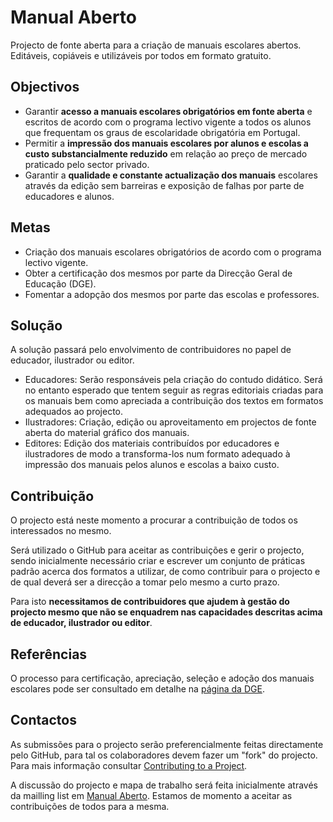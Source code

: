 # Manual Aberto
Projecto de fonte aberta para a criação de manuais escolares abertos.
Editáveis, copiáveis e utilizáveis por todos em formato gratuito.

## Objectivos
* Garantir **acesso a manuais escolares obrigatórios em fonte aberta** e
escritos de acordo com o programa lectivo vigente a todos os alunos que
frequentam os graus de escolaridade obrigatória em Portugal.
* Permitir a **impressão dos manuais escolares por alunos e escolas a custo
substancialmente reduzido** em relação ao preço de mercado praticado pelo
sector privado.
* Garantir a **qualidade e constante actualização dos manuais** escolares através
da edição sem barreiras e exposição de falhas por parte de educadores e alunos.

## Metas
* Criação dos manuais escolares obrigatórios de acordo com o programa lectivo vigente.
* Obter a certificação dos mesmos por parte da Direcção Geral de Educação (DGE).
* Fomentar a adopção dos mesmos por parte das escolas e professores.

## Solução
A solução passará pelo envolvimento de contribuidores no papel de educador,
ilustrador ou editor.

* Educadores: Serão responsáveis pela criação do contudo didático. Será no
entanto esperado que tentem seguir as regras editoriais criadas para os manuais
bem como apreciada a contribuição dos textos em formatos adequados ao projecto.
* Ilustradores: Criação, edição ou aproveitamento em projectos de fonte aberta
do material gráfico dos manuais.
* Editores: Edição dos materiais contribuídos por educadores e ilustradores de
modo a transforma-los num formato adequado à impressão dos manuais pelos alunos e
escolas a baixo custo.

## Contribuição
O projecto está neste momento a procurar a contribuição de todos os interessados
no mesmo.

Será utilizado o GitHub para aceitar as contribuições e gerir o projecto,
sendo inicialmente necessário criar e escrever um conjunto de práticas padrão
acerca dos formatos a utilizar, de como contribuir para o projecto e de qual
deverá ser a direcção a tomar pelo mesmo a curto prazo.

Para isto **necessitamos de contribuidores que ajudem à gestão do projecto
mesmo que não se enquadrem nas capacidades descritas acima de educador, ilustrador
ou editor**.

## Referências
O processo para certificação, apreciação, seleção e adoção dos manuais escolares
pode ser consultado em detalhe na
[página da DGE](http://www.dge.mec.pt/manuais-escolares).

## Contactos
As submissões para o projecto serão preferencialmente feitas directamente pelo GitHub,
para tal os colaboradores devem fazer um "fork" do projecto. Para mais informação
consultar [Contributing to a Project](https://git-scm.com/book/en/v2/Distributed-Git-Contributing-to-a-Project#Forked-Public-Project).

A discussão do projecto e mapa de trabalho será feita inicialmente através da
mailling list em [Manual Aberto](https://groups.google.com/forum/#!forum/manual-aberto).
Estamos de momento a aceitar as contribuições de todos para a mesma.
